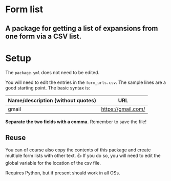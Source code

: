# Form list
## A package for getting a list of expansions from one form via a CSV list.

# Setup
The `package.yml` does not need to be edited.

You will need to edit the entries in the `form_urls.csv`. The sample lines are a good starting point. The basic syntax is:

| Name/description (without quotes) | URL |
| --- | --- |
| gmail | https://gmail.com/ |

**Separate the two fields with a comma.** Remember to save the file!

## Reuse

You can of course also copy the contents of this package and create multiple form lists with other text. 👍 If you do so, you will need to edit the global variable for the location of the csv file.

Requires Python, but if present should work in all OSs.
